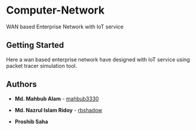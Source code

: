 # Computer-Network
WAN based Enterprise Network with IoT service 
## Getting Started

Here a wan based enterprise network have designed with IoT service using packet tracer simulation tool.
## Authors
* **Md. Mahbub Alam** - [mahbub3330](https://github.com/mahbub3330)
* **Md. Nazrul Islam Ridoy** - [rbshadow](https://github.com/rbshadow)

* **Proshib Saha**